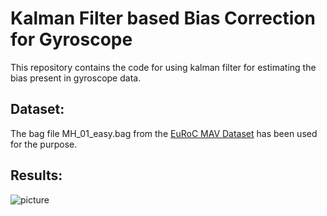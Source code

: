 # Kalman Filter based Bias Correction for Gyroscope

This repository contains the code for using kalman filter for estimating the bias
present in gyroscope data. 

## Dataset:
The bag file MH_01_easy.bag from the [EuRoC MAV Dataset](https://projects.asl.ethz.ch/datasets/doku.php?id=kmavvisualinertialdatasets) has been used for the purpose.

## Results:
![picture](/home/sid/Pictures/kalman_result.png)
